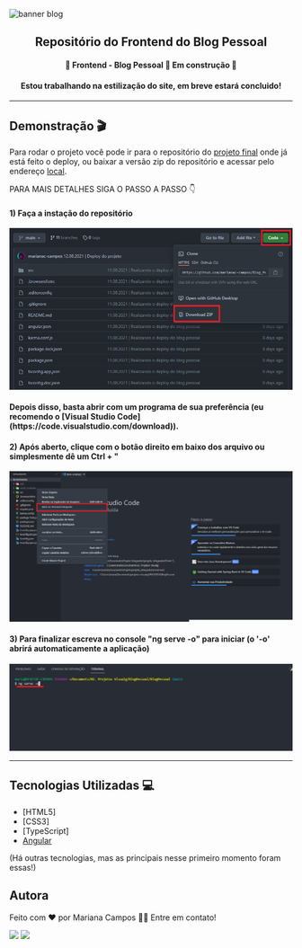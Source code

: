 ![banner blog](https://i.imgur.com/N69z6KK.png)

<h2 align="center">Repositório do Frontend do Blog Pessoal</h2>

<h4 align="center"> 🚧 Frontend - Blog Pessoal 📝 Em construção 🚧 </h4>
<h4 align="center"> Estou trabalhando na estilização do site, em breve estará concluido! </h4>

----

## Demonstração 🎬 
Para rodar o projeto você pode ir para o repositório do [projeto final](https://github.com/marianac-campos/Blog_Pessoal.v3) onde já está feito o deploy, ou baixar a versão zip do repositório e acessar pelo endereço [local](localhost:4200/#/login).

PARA MAIS DETALHES SIGA O PASSO A PASSO 👇

<h4>1) Faça a instação do repositório</h4>

![passoInstalacao](assets/passoInstalacao.png)
<h4>Depois disso, basta abrir com um programa de sua preferência (eu recomendo o [Visual Studio Code](https://code.visualstudio.com/download)).</h4>
<h4>2) Após aberto, clique com o botão direito em baixo dos arquivo ou simplesmente dê um Ctrl + "</h4>

![passo1](assets/passo1.png)
<h4>3) Para finalizar escreva no console "ng serve -o" para iniciar (o '-o' abrirá automaticamente a aplicação)</h4>

![passo2](assets/passo2.png)

---

## Tecnologias Utilizadas 💻
- [HTML5]
- [CSS3]
- [TypeScript]
- [Angular](https://angular.io)

(Há outras tecnologias, mas as principais nesse primeiro momento foram essas!)

<h2>Autora</h2>
<p>Feito com ❤️ por Mariana Campos 👋🏽 Entre em contato!</p>
<a href="https://www.linkedin.com/in/mariana-campos-br/" target="_blank"><img src="https://img.shields.io/badge/LinkedIn-4FBDC8?style=flat&logo=LinkedIn&logoColor=white&link=https://www.linkedin.com/in/mariana-campos-br/"></a> <a href="mailto:marianacristinadecampos@gmail.com" target="_blank"><img src="https://img.shields.io/badge/Email-E346B9?style=flat&logo=Gmail&logoColor=white&link=mailto:marianacristinadecampos@gmail.com"></a>
